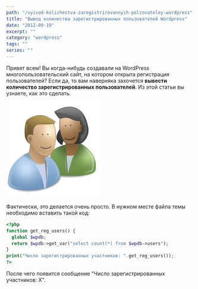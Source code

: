 ```yaml
---
path: "/vyivod-kolichestva-zaregistrirovannyih-polzovateley-wordpress"
title: "Вывод количества зарегистрированных пользователей Wordpress"
date: "2012-09-19"
excerpt: ""
category: "wordpress"
tags: ""
series: ""
---
```


Привет всем! Вы когда-нибудь создавали на WordPress многопользовательский сайт, на котором открыта регистрация пользователей? Если да, то вам наверняка захочется **вывести количество зарегистрированных пользователей**. Из этой статьи вы узнаете, как это сделать.

[![](images/User-Driven-Innovation.png "Вывод количества пользователей WordPress")](http://oriolo.ru/wp-content/uploads/2012/09/User-Driven-Innovation.png)

Фактически, это делается очень просто. В нужном месте файла темы необходимо вставить такой код:

```php
<?php
function get_reg_users() {
  global $wpdb;
  return $wpdb->get_var("select count(*) from $wpdb->users");
}
print("Число зарегистрированных участников: ".get_reg_users());
?>
```

После чего появится сообщение "Число зарегистрированных участников: X".
